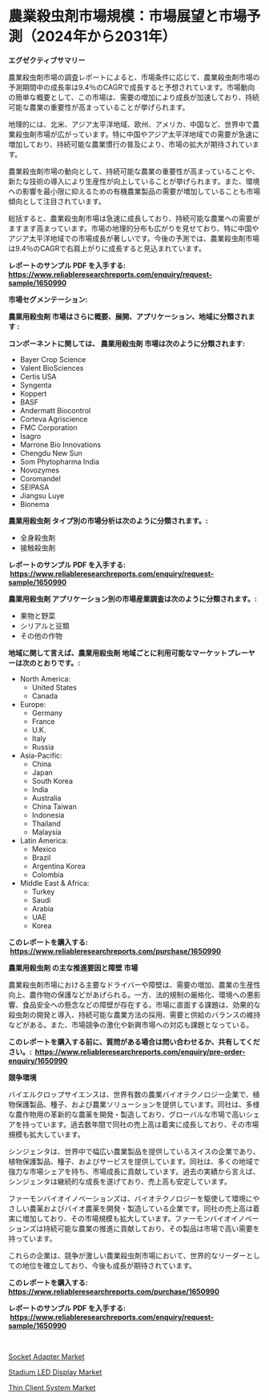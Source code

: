 <p><h1>農業殺虫剤市場規模：市場展望と市場予測（2024年から2031年）</h1></p><p><strong>エグゼクティブサマリー</strong></p>
<p><p>農業殺虫剤市場の調査レポートによると、市場条件に応じて、農業殺虫剤市場の予測期間中の成長率は9.4％のCAGRで成長すると予想されています。市場動向の簡単な概要として、この市場は、需要の増加により成長が加速しており、持続可能な農業の重要性が高まっていることが挙げられます。</p><p>地理的には、北米、アジア太平洋地域、欧州、アメリカ、中国など、世界中で農業殺虫剤市場が広がっています。特に中国やアジア太平洋地域での需要が急速に増加しており、持続可能な農業慣行の普及により、市場の拡大が期待されています。</p><p>農業殺虫剤市場の動向として、持続可能な農業の重要性が高まっていることや、新たな技術の導入により生産性が向上していることが挙げられます。また、環境への影響を最小限に抑えるための有機農業製品の需要が増加していることも市場傾向として注目されています。</p><p>総括すると、農業殺虫剤市場は急速に成長しており、持続可能な農業への需要がますます高まっています。市場の地理的分布も広がりを見せており、特に中国やアジア太平洋地域での市場成長が著しいです。今後の予測では、農業殺虫剤市場は9.4％のCAGRで右肩上がりに成長すると見込まれています。</p></p>
<p><strong>レポートのサンプル PDF を入手する: <a href="https://www.reliableresearchreports.com/enquiry/request-sample/1650990">https://www.reliableresearchreports.com/enquiry/request-sample/1650990</a></strong></p>
<p><strong>市場セグメンテーション:</strong></p>
<p><strong> 農業用殺虫剤 市場はさらに概要、展開、アプリケーション、地域に分類されます :</strong></p>
<p><strong>コンポーネントに関しては、 農業用殺虫剤 市場は次のように分類されます: &nbsp;</strong></p>
<p><ul><li>Bayer Crop Science</li><li>Valent BioSciences</li><li>Certis USA</li><li>Syngenta</li><li>Koppert</li><li>BASF</li><li>Andermatt Biocontrol</li><li>Corteva Agriscience</li><li>FMC Corporation</li><li>Isagro</li><li>Marrone Bio Innovations</li><li>Chengdu New Sun</li><li>Som Phytopharma India</li><li>Novozymes</li><li>Coromandel</li><li>SEIPASA</li><li>Jiangsu Luye</li><li>Bionema</li></ul></p>
<p><strong> 農業用殺虫剤 タイプ別の市場分析は次のように分類されます。:</strong></p>
<p><ul><li>全身殺虫剤</li><li>接触殺虫剤</li></ul></p>
<p><strong>レポートのサンプル PDF を入手する: &nbsp;<a href="https://www.reliableresearchreports.com/enquiry/request-sample/1650990">https://www.reliableresearchreports.com/enquiry/request-sample/1650990</a></strong></p>
<p><strong> 農業用殺虫剤 アプリケーション別の市場産業調査は次のように分類されます。:</strong></p>
<p><ul><li>果物と野菜</li><li>シリアルと豆類</li><li>その他の作物</li></ul></p>
<p><strong>地域に関して言えば、農業用殺虫剤 地域ごとに利用可能なマーケットプレーヤーは次のとおりです。:</strong></p>
<p><ul>
    <li>
        North America:
        <ul>
            <li>United States</li>
            <li>Canada</li>
        </ul>
    </li>
    <li>
        Europe:
        <ul>
            <li>Germany</li>
            <li>France</li>
            <li>U.K.</li>
            <li>Italy</li>
            <li>Russia</li>
        </ul>
    </li>
    <li>
        Asia-Pacific:
        <ul>
            <li>China</li>
            <li>Japan</li>
            <li>South Korea</li>
            <li>India</li>
            <li>Australia</li>
            <li>China Taiwan</li>
            <li>Indonesia</li>
            <li>Thailand</li>
            <li>Malaysia</li>
        </ul>
    </li>
    <li>
        Latin America:
        <ul>
            <li>Mexico</li>
            <li>Brazil</li>
            <li>Argentina Korea</li>
            <li>Colombia</li>
        </ul>
    </li>
    <li>
        Middle East & Africa:
        <ul>
            <li>Turkey</li>
            <li>Saudi</li>
            <li>Arabia</li>
            <li>UAE</li>
            <li>Korea</li>
        </ul>
    </li>
    </ul></p>
<p><strong>このレポートを購入する: &nbsp;<a href="https://www.reliableresearchreports.com/purchase/1650990">https://www.reliableresearchreports.com/purchase/1650990</a></strong></p>
<p><strong>農業用殺虫剤 の主な推進要因と障壁 市場</strong></p>
<p><p>農業殺虫剤市場における主要なドライバーや障壁は、需要の増加、農業の生産性向上、農作物の保護などがあげられる。一方、法的規制の厳格化、環境への悪影響、食品安全への懸念などの障壁が存在する。市場に直面する課題は、効果的な殺虫剤の開発と導入、持続可能な農業方法の採用、需要と供給のバランスの維持などがある。また、市場競争の激化や新興市場への対応も課題となっている。</p></p>
<p><strong>このレポートを購入する前に、質問がある場合は問い合わせるか、共有してください。:&nbsp; <a href="https://www.reliableresearchreports.com/enquiry/pre-order-enquiry/1650990">https://www.reliableresearchreports.com/enquiry/pre-order-enquiry/1650990</a></strong></p>
<p><strong>競争環境</strong></p>
<p><p>バイエルクロップサイエンスは、世界有数の農業バイオテクノロジー企業で、植物保護製品、種子、および農業ソリューションを提供しています。同社は、多様な農作物用の革新的な農薬を開発・製造しており、グローバルな市場で高いシェアを持っています。過去数年間で同社の売上高は着実に成長しており、その市場規模も拡大しています。</p><p>シンジェンタは、世界中で幅広い農業製品を提供しているスイスの企業であり、植物保護製品、種子、およびサービスを提供しています。同社は、多くの地域で強力な市場シェアを持ち、市場成長に貢献しています。過去の実績から言えば、シンジェンタは継続的な成長を遂げており、売上高も安定しています。</p><p>ファーモンバイオイノベーションズは、バイオテクノロジーを駆使して環境にやさしい農薬およびバイオ農薬を開発・製造している企業です。同社の売上高は着実に増加しており、その市場規模も拡大しています。ファーモンバイオイノベーションズは持続可能な農業の推進に貢献しており、その製品は市場で高い需要を持っています。</p><p>これらの企業は、競争が激しい農業殺虫剤市場において、世界的なリーダーとしての地位を確立しており、今後も成長が期待されています。</p></p>
<p><strong>このレポートを購入する: &nbsp; <a href="https://www.reliableresearchreports.com/purchase/1650990">https://www.reliableresearchreports.com/purchase/1650990</a></strong></p>
<p><strong>レポートのサンプル PDF を入手する: &nbsp;<a href="https://www.reliableresearchreports.com/enquiry/request-sample/1650990">https://www.reliableresearchreports.com/enquiry/request-sample/1650990</a></strong><strong></strong></p>
<p>&nbsp;</p>
<p><p><a href="https://github.com/shotows/Market-Research-Report-List-2/blob/main/socket-adapter-market.md">Socket Adapter Market</a></p><p><a href="https://github.com/CliffMedina6/Market-Research-Report-List-4/blob/main/stadium-led-display-market.md">Stadium LED Display Market</a></p><p><a href="https://github.com/Sinjinluong3e0awx2m195k76/Market-Research-Report-List-1/blob/main/thin-client-system-market.md">Thin Client System Market</a></p></p>